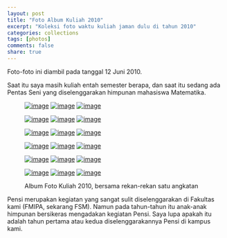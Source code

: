 ```yaml
---
layout: post
title: "Foto Album Kuliah 2010"
excerpt: "Koleksi foto waktu kuliah jaman dulu di tahun 2010"
categories: collections
tags: [photos]
comments: false
share: true
---
```


Foto-foto ini diambil pada tanggal 12 Juni 2010. 

Saat itu saya masih kuliah entah semester berapa, dan saat itu sedang ada Pentas Seni yang diselenggarakan himpunan mahasiswa Matematika. 

<figure class="third">
<a href="https://farm5.staticflickr.com/4648/25736535788_b9d856f4e1_o_d.jpg"><img src="https://farm5.staticflickr.com/4648/25736535788_b9d856f4e1_o_d.jpg" alt="image"></a>
<a href="https://farm5.staticflickr.com/4630/27829924369_84370abb0b_o_d.jpg"><img src="https://farm5.staticflickr.com/4630/27829924369_84370abb0b_o_d.jpg" alt="image"></a>
<a href="https://farm5.staticflickr.com/4708/38899060754_62ddc1b507_o_d.jpg"><img src="https://farm5.staticflickr.com/4708/38899060754_62ddc1b507_o_d.jpg" alt="image"></a>

<a href="https://farm5.staticflickr.com/4663/25736529698_94c3a7c6a5_o_d.jpg"><img src="https://farm5.staticflickr.com/4663/25736529698_94c3a7c6a5_o_d.jpg" alt="image"></a>
<a href="https://farm5.staticflickr.com/4764/38899058454_3948c72d09_o_d.jpg"><img src="https://farm5.staticflickr.com/4764/38899058454_3948c72d09_o_d.jpg" alt="image"></a>
<a href="https://farm5.staticflickr.com/4717/38899057624_9d477222b7_o_d.jpg"><img src="https://farm5.staticflickr.com/4717/38899057624_9d477222b7_o_d.jpg" alt="image"></a>

<a href="https://farm5.staticflickr.com/4652/38899056834_b2cce58134_o_d.jpg"><img src="https://farm5.staticflickr.com/4652/38899056834_b2cce58134_o_d.jpg" alt="image"></a>
<a href="https://farm5.staticflickr.com/4697/38899056014_fe74000838_o_d.jpg"><img src="https://farm5.staticflickr.com/4697/38899056014_fe74000838_o_d.jpg" alt="image"></a>
<a href="https://farm5.staticflickr.com/4694/39607213571_baf81d7701_o_d.jpg"><img src="https://farm5.staticflickr.com/4694/39607213571_baf81d7701_o_d.jpg" alt="image"></a>

<a href="https://farm5.staticflickr.com/4720/39577986102_f01bb96e8f_o_d.jpg"><img src="https://farm5.staticflickr.com/4720/39577986102_f01bb96e8f_o_d.jpg" alt="image"></a>
<a href="https://farm5.staticflickr.com/4674/39607212321_0840516ce1_o_d.jpg"><img src="https://farm5.staticflickr.com/4674/39607212321_0840516ce1_o_d.jpg" alt="image"></a>
<a href="https://farm5.staticflickr.com/4770/25736515268_73ecd9dcb7_o_d.jpg"><img src="https://farm5.staticflickr.com/4770/25736515268_73ecd9dcb7_o_d.jpg" alt="image"></a>

<a href="https://farm5.staticflickr.com/4748/39607209361_80ea13e263_o_d.jpg"><img src="https://farm5.staticflickr.com/4748/39607209361_80ea13e263_o_d.jpg" alt="image"></a>
<a href="https://farm5.staticflickr.com/4760/25736507948_057ed00f3b_o_d.jpg"><img src="https://farm5.staticflickr.com/4760/25736507948_057ed00f3b_o_d.jpg" alt="image"></a>
<a href="https://farm5.staticflickr.com/4653/27829902619_e0df7affda_o_d.jpg"><img src="https://farm5.staticflickr.com/4653/27829902619_e0df7affda_o_d.jpg" alt="image"></a>

<a href="https://farm5.staticflickr.com/4650/27829900379_1914f6f371_o_d.jpg"><img src="https://farm5.staticflickr.com/4650/27829900379_1914f6f371_o_d.jpg" alt="image"></a>
<a href="https://farm5.staticflickr.com/4761/39607202391_73f7ff523b_o_d.jpg"><img src="https://farm5.staticflickr.com/4761/39607202391_73f7ff523b_o_d.jpg" alt="image"></a>
<a href="https://farm5.staticflickr.com/4672/39607199741_4a3d3e9e82_o_d.jpg"><img src="https://farm5.staticflickr.com/4672/39607199741_4a3d3e9e82_o_d.jpg" alt="image"></a>

  <figcaption>Album Foto Kuliah 2010, bersama rekan-rekan satu angkatan</figcaption>
</figure>

Pensi merupakan kegiatan yang sangat sulit diselenggarakan di Fakultas kami (FMIPA, sekarang FSM). Namun pada tahun-tahun itu anak-anak himpunan bersikeras mengadakan kegiatan Pensi. Saya lupa apakah itu adalah tahun pertama atau kedua diselenggarakannya Pensi di kampus kami.
